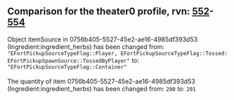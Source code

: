 ## Comparison for the theater0 profile, rvn: [552](https://github.com/PRO100KatYT/FortniteProfileRevisions/tree/main/profiles/theater0/552%20theater0.json)-[554](https://github.com/PRO100KatYT/FortniteProfileRevisions/tree/main/profiles/theater0/554%20theater0.json)

Object itemSource in 0756b405-5527-45e2-ae16-4985df393d53 (Ingredient:ingredient_herbs) has been changed from: `"EFortPickupSourceTypeFlag::Player, EFortPickupSourceTypeFlag::Tossed: EFortPickupSpawnSource::TossedByPlayer"` to: `"EFortPickupSourceTypeFlag::Container"`
<br><br>
The quantity of item 0756b405-5527-45e2-ae16-4985df393d53 (Ingredient:ingredient_herbs) has been changed from: `200` to: `201`
<br><br>
